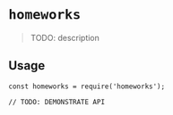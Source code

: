 # `homeworks`

> TODO: description

## Usage

```
const homeworks = require('homeworks');

// TODO: DEMONSTRATE API
```

